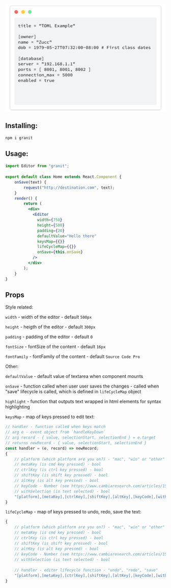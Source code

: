 ![Bg](static/bg.svg)

## Installing:
```
npm i granit
```

## Usage:
```jsx
import Editor from "granit";

export default class Home extends React.Component {
    onSave(text) {
        request("http://destination.com", text);
    }
    render() {
        return (
          <div>
            <Editor
              width={750}
              height={500}
              padding={20}
              defaultValue="Hello there"
              keysMap={{}}
              lifeCycleMap={{}}
              onSave={this.onSave}
            />
          </div>
        );
    }
}
```

## Props
Style related:  
  
`width` - width of the editor - default `500px`  
  
`height` - heigth of the editor - default `300px`  
  
`padding` - padding of the editor - default `0`  
  
`fontSize` - fontSize of the content - default `16px`  
  
`fontFamily` - fontFamily of the content - default `Source Code Pro`  


Other:  
  
`defaultValue` - default value of textarea when component mounts

`onSave` - function called when user user saves the changes - called when "save" lifecycle is called, which is defined in
`lifeCycleMap` object

`highlight` - function that outputs text wrapped in html elements for syntax highlighting
  
`keysMap` - map of keys pressed to edit text:
```js
// handler - function called when keys match
// arg e - event object from `handleKeyDown`
// arg record - { value, selectionStart, selectionEnd } = e.target
// returns newRecord - { value, selectionStart, selectionEnd }
const handler = (e, record) => newRecord;
{
    // platform (which platform are you on?) - "mac", "win" or "other"
    // metaKey (is cmd key pressed) - bool
    // ctrlKey (is ctrl key pressed) - bool
    // shiftKey (is shift key pressed) - bool
    // altKey (is alt key pressed) - bool
    // keyCode - Number (see https://www.cambiaresearch.com/articles/15/javascript-char-codes-key-codes)
    // withSelection (is text selected) - bool
    "[platform],[metaKey],[ctrlKey],[shiftKey],[altKey],[keyCode],[withSelection]": [handler]
}
```
`lifeCycleMap` - map of keys pressed to undo, redo, save the text:
```js
{
    // platform (which platform are you on?) - "mac", "win" or "other"
    // metaKey (is cmd key pressed) - bool
    // ctrlKey (is ctrl key pressed) - bool
    // shiftKey (is shift key pressed) - bool
    // altKey (is alt key pressed) - bool
    // keyCode - Number (see https://www.cambiaresearch.com/articles/15/javascript-char-codes-key-codes)
    // withSelection (is text selected) - bool
    
    // handler - editor lifecycle function - "undo", "redo", "save"
    "[platform],[metaKey],[ctrlKey],[shiftKey],[altKey],[keyCode],[withSelection]": "[handler]"
}
```
